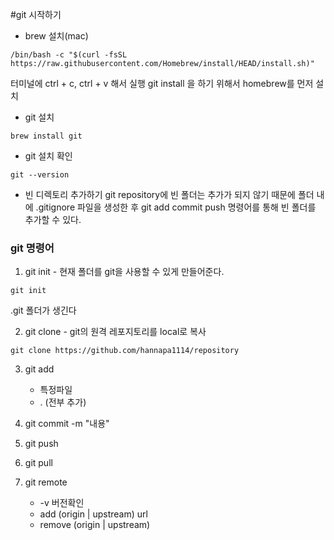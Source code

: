 #git 시작하기

- brew 설치(mac)
```
/bin/bash -c "$(curl -fsSL https://raw.githubusercontent.com/Homebrew/install/HEAD/install.sh)"
```
터미널에 ctrl + c, ctrl + v 해서 실행
git install 을 하기 위해서 homebrew를 먼저 설치

- git 설치
```
brew install git
```

- git 설치 확인
```
git --version
```

- 빈 디렉토리 추가하기
  git repository에 빈 폴더는 추가가 되지 않기 때문에 폴더 내에 .gitignore 파일을 생성한 후
  git add commit push 명령어를 통해 빈 폴더를 추가할 수 있다.

### git 명령어

1. git init - 현재 폴더를 git을 사용할 수 있게 만들어준다.
```
git init
```
.git 폴더가 생긴다

2. git clone - git의 원격 레포지토리를 local로 복사
```
git clone https://github.com/hannapa1114/repository
```

3. git add
   * 특정파일
   * . (전부 추가)

4. git commit -m "내용"

5. git push

6. git pull

7. git remote
   * -v 버전확인
   * add (origin | upstream) url
   * remove (origin | upstream)




